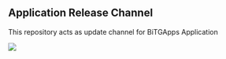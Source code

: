 ## Application Release Channel

This repository acts as update channel for BiTGApps Application

<a href="https://github.com/BiTGApps/BiTGApps-App-Support/releases/tag/v1.3.3" target="_blank"><img src="https://img.shields.io/github/v/release/BiTGApps/BiTGApps-App-Support?style=social"></a>
